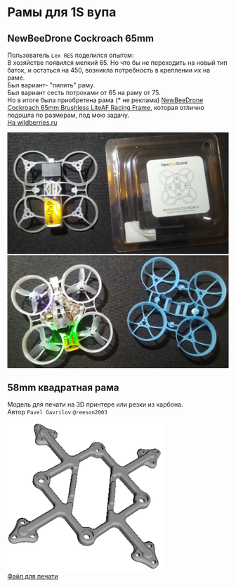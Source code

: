 # Рамы для 1S вупа

## NewBeeDrone Cockroach 65mm

Пользователь `Lex RES` поделился опытом:  
В хозяйстве появился мелкий 65. Но что бы не переходить на новый тип баток, и остаться на 450, возникла потребность в креплении их на раме.  
Был вариант- "пилить" раму.  
Был вариант сесть потрохами от 65 на раму от 75.  
Но в итоге была приобретена рама (* не реклама) [NewBeeDrone Cockroach 65mm Brushless LiteAF Racing Frame](https://newbeedrone.com/collections/newbeedrone-frame/products/cockroach-brushless-liteaf), которая отлично подошла по размерам, под мою задачу.  
[На wildberries.ru](https://www.wildberries.ru/catalog/314322292/detail.aspx)

![](NewBeeDrone_frame.jpg)  
![](From_BETAFPV_to_NewBeeDrone.jpg)  

## 58mm квадратная рама
Модель для печати на 3D принтере или  резки из карбона.  
Автор `Pavel Gavrilov` `@reeson2003`

![](58mm_frame_square.png)  
[Файл для печати](58mm_frame_square.stl)  
